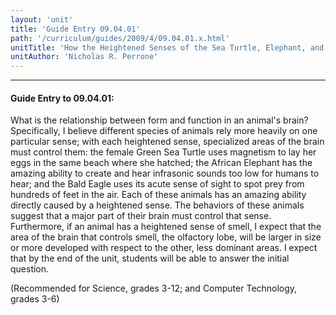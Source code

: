 ```yaml
---
layout: 'unit'
title: 'Guide Entry 09.04.01'
path: '/curriculum/guides/2009/4/09.04.01.x.html'
unitTitle: 'How the Heightened Senses of the Sea Turtle, Elephant, and Eagle Are Evident in the Brain'
unitAuthor: 'Nicholas R. Perrone'
---
```


<body>
<hr/>
 <h4>
  Guide Entry to 09.04.01:
 </h4>
 What is the relationship between form and function in an animal's brain? Specifically, I believe different species of animals rely more heavily on one particular sense; with each heightened sense, specialized areas of the brain must control them: the female Green Sea Turtle uses magnetism to lay her eggs in the same beach where she hatched; the African Elephant has the amazing ability to create and hear infrasonic sounds too low for humans to hear; and the Bald Eagle uses its acute sense of sight to spot prey from hundreds of feet in the air. Each of these animals has an amazing ability directly caused by a heightened sense. The behaviors of these animals suggest that a major part of their brain must control that sense. Furthermore, if an animal has a heightened sense of smell, I expect that the area of the brain that controls smell, the olfactory lobe, will be larger in size or more developed with respect to the other, less dominant areas. I expect that by the end of the unit, students will be able to answer the initial question.
<p>
  (Recommended for Science, grades 3-12; and Computer Technology, grades 3-6)
 </p>

</body>
